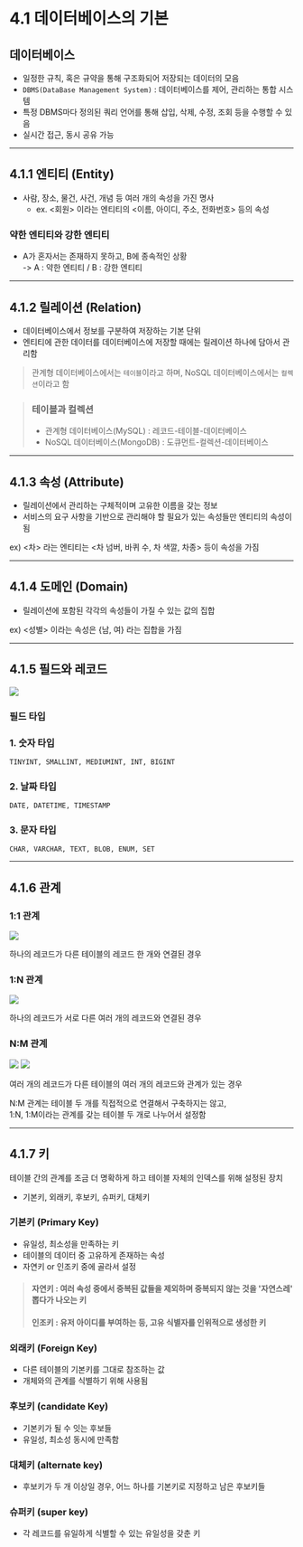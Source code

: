 # 4.1 데이터베이스의 기본

## 데이터베이스
* 일정한 규칙, 혹은 규약을 통해 구조화되어 저장되는 데이터의 모음
* `DBMS(DataBase Management System)` : 데이터베이스를 제어, 관리하는 통합 시스템
* 특정 DBMS마다 정의된 쿼리 언어를 통해 삽입, 삭제, 수정, 조회 등을 수행할 수 있음
* 실시간 접근, 동시 공유 가능

***

## 4.1.1 엔티티 (Entity)
* 사람, 장소, 물건, 사건, 개념 등 여러 개의 속성을 가진 명사
  * ex. <회원> 이라는 엔티티의 <이름, 아이디, 주소, 전화번호> 등의 속성

### 약한 엔티티와 강한 엔티티
* A가 혼자서는 존재하지 못하고, B에 종속적인 상황 </br>
  -> A : 약한 엔티티 / B : 강한 엔티티

***

## 4.1.2 릴레이션 (Relation)
* 데이터베이스에서 정보를 구분하여 저장하는 기본 단위
* 엔티티에 관한 데이터를 데이터베이스에 저장할 때에는 릴레이션 하나에 담아서 관리함

> 관계형 데이터베이스에서는 `테이블`이라고 하며, NoSQL 데이터베이스에서는 `컬렉션`이라고 함

>### 테이블과 컬렉션
> 
> * 관계형 데이터베이스(MySQL) : 레코드-테이블-데이터베이스 </br>
> * NoSQL 데이터베이스(MongoDB) : 도큐먼트-컬렉션-데이터베이스


***
## 4.1.3 속성 (Attribute)
* 릴레이션에서 관리하는 구체적이며 고유한 이름을 갖는 정보
* 서비스의 요구 사항을 기반으로 관리해야 할 필요가 있는 속성들만 엔티티의 속성이 됨

ex) <차> 라는 엔티티는 <차 넘버, 바퀴 수, 차 색깔, 차종> 등이 속성을 가짐

***
## 4.1.4 도메인 (Domain)
* 릴레이션에 포함된 각각의 속성들이 가질 수 있는 값의 집합

ex) <성별> 이라는 속성은 {남, 여} 라는 집합을 가짐

***

## 4.1.5 필드와 레코드

<img src="https://img1.daumcdn.net/thumb/R1280x0/?scode=mtistory2&fname=https%3A%2F%2Fblog.kakaocdn.net%2Fdn%2FpcrnU%2FbtrJCnjMYKW%2F6rkiFbpyFG1fKLXHvQWXuK%2Fimg.png">

### 필드 타입

### 1. 숫자 타입

    TINYINT, SMALLINT, MEDIUMINT, INT, BIGINT

### 2. 날짜 타입
   
    DATE, DATETIME, TIMESTAMP

### 3. 문자 타입
    
    CHAR, VARCHAR, TEXT, BLOB, ENUM, SET

***
## 4.1.6 관계

### 1:1 관계

<img src="https://img1.daumcdn.net/thumb/R1280x0/?scode=mtistory2&fname=https%3A%2F%2Fblog.kakaocdn.net%2Fdn%2FctM422%2FbtrOlLAF46v%2FWJwxSyjkBDddzEZc8dssM0%2Fimg.png">

하나의 레코드가 다른 테이블의 레코드 한 개와 연결된 경우

### 1:N 관계

<img src="https://img1.daumcdn.net/thumb/R1280x0/?scode=mtistory2&fname=https%3A%2F%2Fblog.kakaocdn.net%2Fdn%2FxvL99%2FbtrOmVJazqn%2FRupKdmpzO6BQRCus6vp4Y1%2Fimg.png">

하나의 레코드가 서로 다른 여러 개의 레코드와 연결된 경우


### N:M 관계

<img src="https://img1.daumcdn.net/thumb/R1280x0/?scode=mtistory2&fname=https%3A%2F%2Fblog.kakaocdn.net%2Fdn%2FKwDjK%2FbtrOmsUMWKd%2FQokKt68prRuLeDuqFQxeC1%2Fimg.png">

<img src="https://img1.daumcdn.net/thumb/R1280x0/?scode=mtistory2&fname=https%3A%2F%2Fblog.kakaocdn.net%2Fdn%2FdO2vlA%2FbtrOlIREErx%2F9DHIbINoyBe6xnDnZ93570%2Fimg.png">

여러 개의 레코드가 다른 테이블의 여러 개의 레코드와 관계가 있는 경우

N:M 관계는 테이블 두 개를 직접적으로 연결해서 구축하지는 않고, </br>
1:N, 1:M이라는 관계를 갖는 테이블 두 개로 나누어서 설정함


***

## 4.1.7 키

테이블 간의 관계를 조금 더 명확하게 하고 테이블 자체의 인덱스를 위해 설정된 장치
* 기본키, 외래키, 후보키, 슈퍼키, 대체키

### 기본키 (Primary Key)
* 유일성, 최소성을 만족하는 키
* 테이블의 데이터 중 고유하게 존재하는 속성
* 자연키 or 인조키 중에 골라서 설정

>#### 자연키 : 여러 속성 중에서 중복된 값들을 제외하며 중복되지 않는 것을 '자연스레' 뽑다가 나오는 키
>#### 인조키 : 유저 아이디를 부여하는 등, 고유 식별자를 인위적으로 생성한 키

### 외래키 (Foreign Key)
* 다른 테이블의 기본키를 그대로 참조하는 값
* 개체와의 관계를 식별하기 위해 사용됨

### 후보키 (candidate Key)
* 기본키가 될 수 잇는 후보들
* 유일성, 최소성 동시에 만족함

### 대체키 (alternate key)
* 후보키가 두 개 이상일 경우, 어느 하나를 기본키로 지정하고 남은 후보키들

### 슈퍼키 (super key)
* 각 레코드를 유일하게 식별할 수 있는 유일성을 갖춘 키